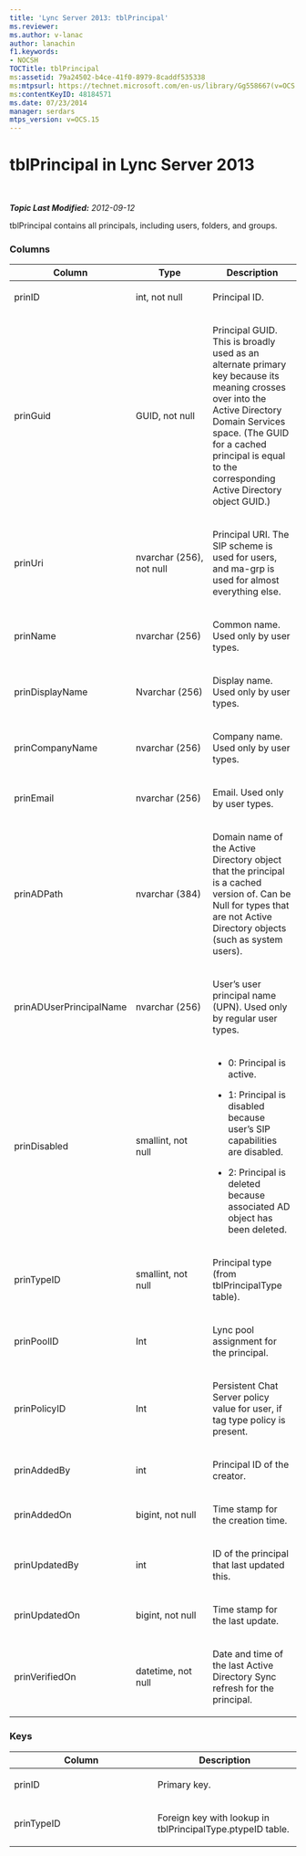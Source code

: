 ```yaml
---
title: 'Lync Server 2013: tblPrincipal'
ms.reviewer: 
ms.author: v-lanac
author: lanachin
f1.keywords:
- NOCSH
TOCTitle: tblPrincipal
ms:assetid: 79a24502-b4ce-41f0-8979-8caddf535338
ms:mtpsurl: https://technet.microsoft.com/en-us/library/Gg558667(v=OCS.15)
ms:contentKeyID: 48184571
ms.date: 07/23/2014
manager: serdars
mtps_version: v=OCS.15
---
```


<div data-xmlns="http://www.w3.org/1999/xhtml">

<div class="topic" data-xmlns="http://www.w3.org/1999/xhtml" data-msxsl="urn:schemas-microsoft-com:xslt" data-cs="https://msdn.microsoft.com/">

<div data-asp="https://msdn2.microsoft.com/asp">

# tblPrincipal in Lync Server 2013

</div>

<div id="mainSection">

<div id="mainBody">

<span> </span>

_**Topic Last Modified:** 2012-09-12_

tblPrincipal contains all principals, including users, folders, and groups.

### Columns

<table>
<colgroup>
<col style="width: 33%" />
<col style="width: 33%" />
<col style="width: 33%" />
</colgroup>
<thead>
<tr class="header">
<th>Column</th>
<th>Type</th>
<th>Description</th>
</tr>
</thead>
<tbody>
<tr class="odd">
<td><p>prinID</p></td>
<td><p>int, not null</p></td>
<td><p>Principal ID.</p></td>
</tr>
<tr class="even">
<td><p>prinGuid</p></td>
<td><p>GUID, not null</p></td>
<td><p>Principal GUID. This is broadly used as an alternate primary key because its meaning crosses over into the Active Directory Domain Services space. (The GUID for a cached principal is equal to the corresponding Active Directory object GUID.)</p></td>
</tr>
<tr class="odd">
<td><p>prinUri</p></td>
<td><p>nvarchar (256), not null</p></td>
<td><p>Principal URI. The SIP scheme is used for users, and ma-grp is used for almost everything else.</p></td>
</tr>
<tr class="even">
<td><p>prinName</p></td>
<td><p>nvarchar (256)</p></td>
<td><p>Common name. Used only by user types.</p></td>
</tr>
<tr class="odd">
<td><p>prinDisplayName</p></td>
<td><p>Nvarchar (256)</p></td>
<td><p>Display name. Used only by user types.</p></td>
</tr>
<tr class="even">
<td><p>prinCompanyName</p></td>
<td><p>nvarchar (256)</p></td>
<td><p>Company name. Used only by user types.</p></td>
</tr>
<tr class="odd">
<td><p>prinEmail</p></td>
<td><p>nvarchar (256)</p></td>
<td><p>Email. Used only by user types.</p></td>
</tr>
<tr class="even">
<td><p>prinADPath</p></td>
<td><p>nvarchar (384)</p></td>
<td><p>Domain name of the Active Directory object that the principal is a cached version of. Can be Null for types that are not Active Directory objects (such as system users).</p></td>
</tr>
<tr class="odd">
<td><p>prinADUserPrincipalName</p></td>
<td><p>nvarchar (256)</p></td>
<td><p>User’s user principal name (UPN). Used only by regular user types.</p></td>
</tr>
<tr class="even">
<td><p>prinDisabled</p></td>
<td><p>smallint, not null</p></td>
<td><ul>
<li><p>0: Principal is active.</p></li>
<li><p>1: Principal is disabled because user’s SIP capabilities are disabled.</p></li>
<li><p>2: Principal is deleted because associated AD object has been deleted.</p></li>
</ul></td>
</tr>
<tr class="odd">
<td><p>prinTypeID</p></td>
<td><p>smallint, not null</p></td>
<td><p>Principal type (from tblPrincipalType table).</p></td>
</tr>
<tr class="even">
<td><p>prinPoolID</p></td>
<td><p>Int</p></td>
<td><p>Lync pool assignment for the principal.</p></td>
</tr>
<tr class="odd">
<td><p>prinPolicyID</p></td>
<td><p>Int</p></td>
<td><p>Persistent Chat Server policy value for user, if tag type policy is present.</p></td>
</tr>
<tr class="even">
<td><p>prinAddedBy</p></td>
<td><p>int</p></td>
<td><p>Principal ID of the creator.</p></td>
</tr>
<tr class="odd">
<td><p>prinAddedOn</p></td>
<td><p>bigint, not null</p></td>
<td><p>Time stamp for the creation time.</p></td>
</tr>
<tr class="even">
<td><p>prinUpdatedBy</p></td>
<td><p>int</p></td>
<td><p>ID of the principal that last updated this.</p></td>
</tr>
<tr class="odd">
<td><p>prinUpdatedOn</p></td>
<td><p>bigint, not null</p></td>
<td><p>Time stamp for the last update.</p></td>
</tr>
<tr class="even">
<td><p>prinVerifiedOn</p></td>
<td><p>datetime, not null</p></td>
<td><p>Date and time of the last Active Directory Sync refresh for the principal.</p></td>
</tr>
</tbody>
</table>


### Keys

<table>
<colgroup>
<col style="width: 50%" />
<col style="width: 50%" />
</colgroup>
<thead>
<tr class="header">
<th>Column</th>
<th>Description</th>
</tr>
</thead>
<tbody>
<tr class="odd">
<td><p>prinID</p></td>
<td><p>Primary key.</p></td>
</tr>
<tr class="even">
<td><p>prinTypeID</p></td>
<td><p>Foreign key with lookup in tblPrincipalType.ptypeID table.</p></td>
</tr>
</tbody>
</table>


</div>

<span> </span>

</div>

</div>

</div>

